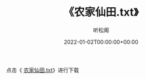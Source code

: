 ﻿---
title:  《农家仙田.txt》
date:   2022-01-02T00:00:00+00:00
author: 听松阁
layout: post
permalink: /农家仙田/
categories: 小说
tags: [小说]
---

点击《 [农家仙田.txt](http://img.660000.xyz/bookstukust/book/bntxt/10/农家仙田.txt)》进行下载